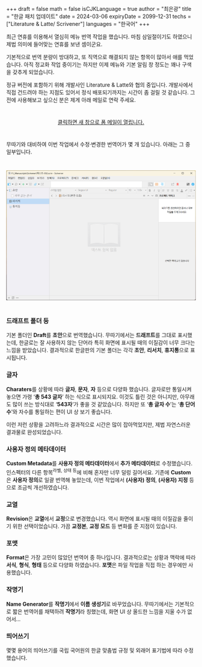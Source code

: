 +++
draft = false
math = false
isCJKLanguage = true
author = "최은광"
title = "한글 패치 업데이트"
date = 2024-03-06
expiryDate = 2099-12-31
techs = ["Literature & Latte/ Scrivener"]
languages = "한국어"
+++

최근 연휴를 이용해서 열심히 메뉴 번역 작업을 했습니다. 마침 삼일절이기도 하였으니 제법 의미에 들어맞는 연휴를 보낸 셈이군요. 

기본적으로 번역 분량이 방대하고, 또 직역으로 해결되지 않는 항목이 많아서 애를 먹었습니다. 아직 정교화 작업 중이기는 하지만 이제 메뉴와 기본 알림 창 정도는 꽤나 구색을 갖추게 되었습니다.

정규 버전에 포함하기 위해 개발사인 Literature & Latte와 협의 중입니다. 개발사에서 직접 건드려야 하는 지점도 있어서 정식 배포되기까지는 시간이 좀 걸릴 것 같습니다. 그 전에 사용해보고 싶으신 분은 제게 아래 메일로 연락 주세요.

#

<center><a href="https://contact.eunkwangchoi.com/ko" target="_blank" onclick="var width = 1200; var height = 800; var left = (screen.width - width) / 2; var top = (screen.height - height) / 2; if (screen.width > 768) { window.open(this.href, '_blank', 'width=' + width + ',height=' + height + ',top=' + top + ',left=' + left); } else { window.open(this.href, '_blank'); } return false;">
    클릭하면 새 창으로 폼 메일이 열립니다.
</a></center>

#

무따기와 대비하여 이번 작업에서 수정·변경한 번역어가 몇 개 있습니다. 아래는 그 중 일부입니다.

#

![](img.png)

#

### 드래프트 폴더 등

기본 폴더인 **Draft**를 **초안**으로 번역했습니다. 무따기에서는 **드래프트**를 그대로 표시했는데, 한글로는 잘 사용하지 않는 단어라 특히 화면에 표시될 때의 이질감이 너무 크다는 느낌을 받았습니다. 결과적으로 한글판의 기본 폴더는 각각 **초안**, **리서치**, **휴지통**으로 표시됩니다.

### 글자

**Charaters**를 상황에 따라 **글자**, **문자**, **자** 등으로 다양화 했습니다. 글자로만 통일시켜 놓으면 가령 ‘**총 543 글자**’ 하는 식으로 표시되지요. 이것도 틀린 것은 아니지만, 아무래도 많이 쓰는 방식대로 ‘**543자**’가 좋을 것 같았습니다. 하지만 또 ‘**총 글자 수**’는 ‘**총 단어 수**’와 자수를 통일하는 편이 UI 상 보기 좋습니다.

이런 저런 상황을 고려하느라 결과적으로 시간은 많이 잡아먹었지만, 제법 자연스러운 결과물로 완성되었습니다.

### 사용자 정의 메타데이터

**Custom Metadata**를 **사용자 정의 메타데이터**에서 **추가 메타데이터**로 수정했습니다. 인스펙터의 다른 항목<sup>라벨, 상태 등</sup>에 비해 혼자만 너무 덜렁 길어서요. 기존에 **Custom**은 **사용자 정의**로 일괄 번역해 놓았는데, 이번 작업에서 **(사용자) 정의**, **(사용자) 지정** 등으로 조금씩 개선하였습니다.

### 교열

**Revision**은 **교열**에서 **교정**으로 변경했습니다. 역시 화면에 표시될 때의 이질감을 줄이기 위한 선택이었습니다. 가끔 **교정본**, **교정 모드** 등 변화를 준 지점이 있습니다.

### 포맷

**Format**은 가장 고민이 많았던 번역어 중 하나입니다. 결과적으로는 상황과 맥락에 따라 **서식**, **형식**, **형태** 등으로 다양화 하였습니다. **포맷**은 파일 작업을 직접 하는 경우에만 사용했습니다.

### 작명기

**Name Generator**를 **작명기**에서 **이름 생성기**로 바꾸었습니다. 무따기에서는 기본적으로 짧은 번역어를 채택하려 **작명기**라 칭했는데, 화면 UI 상 올드한 느낌을 지울 수가 없어서... 

### 띄어쓰기

몇몇 용어의 띄어쓰기를 국립 국어원의 한글 맞춤법 규정 및 외래어 표기법에 따라 수정했습니다.